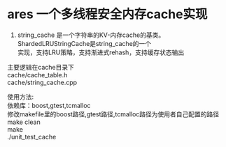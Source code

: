 ares 一个多线程安全内存cache实现
========


1. string_cache 是一个字符串的KV-内存cache的基类。ShardedLRUStringCache是string_cache的一个  
   实现，支持LRU策略，支持渐进式rehash，支持缓存状态输出  



主要逻辑在cache目录下  
cache/cache_table.h  
cache/string_cache.cpp  

使用方法:  
依赖库：boost,gtest,tcmalloc  
修改makefile里的boost路径,gtest路径,tcmalloc路径为使用者自己配置的路径  
make clean  
make  
./unit_test_cache


